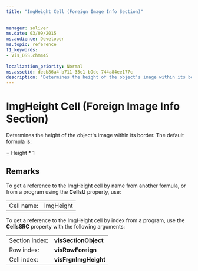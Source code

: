 ```yaml
---
title: "ImgHeight Cell (Foreign Image Info Section)"
 
 
manager: soliver
ms.date: 03/09/2015
ms.audience: Developer
ms.topic: reference
f1_keywords:
- Vis_DSS.chm445
 
localization_priority: Normal
ms.assetid: decb86a4-b711-35e1-b9dc-744a84ee177c
description: "Determines the height of the object's image within its border. The default formula is:"
---
```


# ImgHeight Cell (Foreign Image Info Section)

Determines the height of the object's image within its border. The default formula is:
  
= Height \* 1
  
## Remarks

To get a reference to the ImgHeight cell by name from another formula, or from a program using the **CellsU** property, use: 
  
|||
|:-----|:-----|
| Cell name:  <br/> | ImgHeight  <br/> |
   
To get a reference to the ImgHeight cell by index from a program, use the **CellsSRC** property with the following arguments: 
  
|||
|:-----|:-----|
| Section index:  <br/> |**visSectionObject** <br/> |
| Row index:  <br/> |**visRowForeign** <br/> |
| Cell index:  <br/> |**visFrgnImgHeight** <br/> |
   

